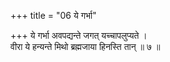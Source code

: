 +++
title = "06 ये गर्भा"

+++
ये गर्भा अवपद्यन्ते जगत् यच्चापलुप्यते ।  
वीरा ये हन्यन्ते मिथो ब्रह्मजाया हिनस्ति तान् ॥ ७ ॥